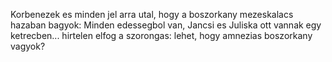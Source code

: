 Korbenezek es minden jel arra utal, hogy a boszorkany mezeskalacs hazaban bagyok: Minden edessegbol van, Jancsi es
Juliska ott vannak egy ketrecben... hirtelen elfog a szorongas: lehet, hogy amnezias boszorkany vagyok?

